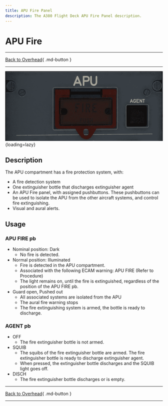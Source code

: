 ```yaml
---
title: APU Fire Panel 
description: The A380 Flight Deck APU Fire Panel description. 
---
```


# APU Fire

---

[Back to Overhead](../overviews/ovhd.md){ .md-button }

---

![APU Fire Panel](../../../assets/a380x-briefing/flight-deck/ovhd/apu-fire-panel.png "APU Fire Panel"){loading=lazy}

## Description

The APU compartment has a fire protection system, with:

- A fire detection system
- One extinguisher bottle that discharges extinguisher agent
- An APU Fire panel, with assigned pushbuttons. 
  These pushbuttons can be used to isolate the APU from the other aircraft systems, and control fire extinguishing.
- Visual and aural alerts.

## Usage

### APU FIRE pb

- Nominal position: Dark
    - No fire is detected.
- Normal position: Illuminated
    - Fire is detected in the APU compartment.
    - Associated with the following ECAM warning: APU FIRE (Refer to Procedure)
    - The light remains on, until the fire is extinguished, regardless of the position of the APU FIRE pb.
- Guard open, Pushed out
    - All associated systems are isolated from the APU
    -  The aural fire warning stops
    -  The fire extinguishing system is armed, the bottle is ready to discharge.

### AGENT pb

- OFF
    - The fire extinguisher bottle is not armed. 
- SQUIB
    - The squibs of the fire extinguisher bottle are armed. The fire extinguisher bottle is ready to discharge 
      extinguisher agent.
    - When pressed, the extinguisher bottle discharges and the SQUIB light goes off.
- DISCH
    - The fire extinguisher bottle discharges or is empty.

---

[Back to Overhead](../overviews/ovhd.md){ .md-button }

---
